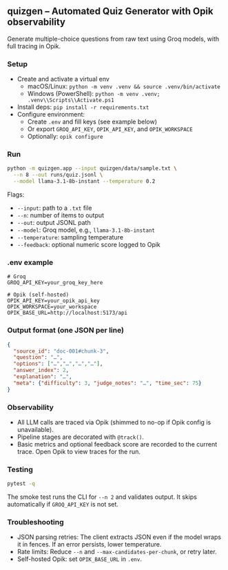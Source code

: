 ## quizgen – Automated Quiz Generator with Opik observability

Generate multiple-choice questions from raw text using Groq models, with full tracing in Opik.

### Setup

- Create and activate a virtual env
  - macOS/Linux: `python -m venv .venv && source .venv/bin/activate`
  - Windows (PowerShell): `python -m venv .venv; .venv\\Scripts\\Activate.ps1`
- Install deps: `pip install -r requirements.txt`
- Configure environment:
  - Create `.env` and fill keys (see example below)
  - Or export `GROQ_API_KEY`, `OPIK_API_KEY`, and `OPIK_WORKSPACE`
  - Optionally: `opik configure`

### Run

```bash
python -m quizgen.app --input quizgen/data/sample.txt \
  --n 8 --out runs/quiz.jsonl \
  --model llama-3.1-8b-instant --temperature 0.2
```

Flags:
- `--input`: path to a `.txt` file
- `--n`: number of items to output
- `--out`: output JSONL path
- `--model`: Groq model, e.g., `llama-3.1-8b-instant`
- `--temperature`: sampling temperature
- `--feedback`: optional numeric score logged to Opik

### .env example

```
# Groq
GROQ_API_KEY=your_groq_key_here

# Opik (self-hosted)
OPIK_API_KEY=your_opik_api_key
OPIK_WORKSPACE=your_workspace
OPIK_BASE_URL=http://localhost:5173/api
```

### Output format (one JSON per line)

```json
{
  "source_id": "doc-001#chunk-3",
  "question": "…",
  "options": ["…","…","…","…"],
  "answer_index": 2,
  "explanation": "…",
  "meta": {"difficulty": 3, "judge_notes": "…", "time_sec": 75}
}
```

### Observability

- All LLM calls are traced via Opik (shimmed to no-op if Opik config is unavailable).
- Pipeline stages are decorated with `@track()`.
- Basic metrics and optional feedback score are recorded to the current trace. Open Opik to view traces for the run.

### Testing

```bash
pytest -q
```

The smoke test runs the CLI for `--n 2` and validates output. It skips automatically if `GROQ_API_KEY` is not set.

### Troubleshooting

- JSON parsing retries: The client extracts JSON even if the model wraps it in fences. If an error persists, lower temperature.
- Rate limits: Reduce `--n` and `--max-candidates-per-chunk`, or retry later.
- Self-hosted Opik: set `OPIK_BASE_URL` in `.env`.


